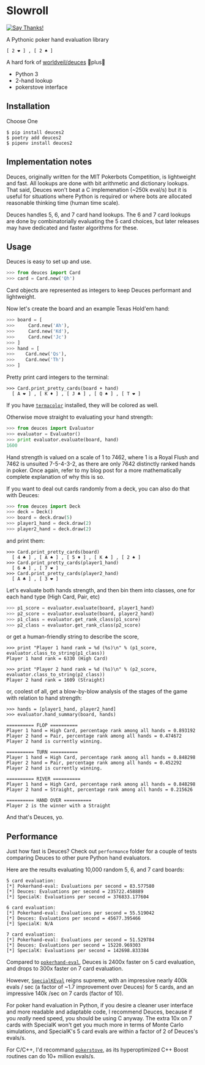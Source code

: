 
Slowroll
========
[![Say Thanks!](https://img.shields.io/badge/Say%20Thanks-!-1EAEDB.svg)](https://saythanks.io/to/CircleOnCircles)


A Pythonic poker hand evaluation library

    [ 2 ❤ ] , [ 2 ♠ ]

A hard fork of [worldveil/deuces](https://github.com/worldveil/deuces) 👏plus👏 
* Python 3  
* 2-hand lookup
* pokerstove interface

## Installation

Choose One
```
$ pip install deuces2
$ poetry add deuces2
$ pipenv install deuces2
```

## Implementation notes

Deuces, originally written for the MIT Pokerbots Competition, is lightweight and fast. All lookups are done with bit arithmetic and dictionary lookups. That said, Deuces won't beat a C implemenation (~250k eval/s) but it is useful for situations where Python is required or where bots are allocated reasonable thinking time (human time scale).

Deuces handles 5, 6, and 7 card hand lookups. The 6 and 7 card lookups are done by combinatorially evaluating the 5 card choices, but later releases may have dedicated and faster algorithms for these. 

## Usage

Deuces is easy to set up and use. 

```python
>>> from deuces import Card
>>> card = Card.new('Qh')
```

Card objects are represented as integers to keep Deuces performant and lightweight. 

Now let's create the board and an example Texas Hold'em hand:

```python
>>> board = [
>>>     Card.new('Ah'),
>>>     Card.new('Kd'),
>>>     Card.new('Jc')
>>> ]
>>> hand = [
>>>    Card.new('Qs'),
>>>    Card.new('Th')
>>> ]
```

Pretty print card integers to the terminal: 

    >>> Card.print_pretty_cards(board + hand)
      [ A ❤ ] , [ K ♦ ] , [ J ♣ ] , [ Q ♠ ] , [ T ❤ ] 

If you have [`termacolor`](http://pypi.python.org/pypi/termcolor) installed, they will be colored as well. 

Otherwise move straight to evaluating your hand strength:
```python
>>> from deuces import Evaluator
>>> evaluator = Evaluator()
>>> print evaluator.evaluate(board, hand)
1600
```

Hand strength is valued on a scale of 1 to 7462, where 1 is a Royal Flush and 7462 is unsuited 7-5-4-3-2, as there are only 7642 distinctly ranked hands in poker. Once again, refer to my blog post for a more mathematically complete explanation of why this is so. 

If you want to deal out cards randomly from a deck, you can also do that with Deuces:
```python
>>> from deuces import Deck
>>> deck = Deck()
>>> board = deck.draw(5)
>>> player1_hand = deck.draw(2)
>>> player2_hand = deck.draw(2)
```
and print them:

    >>> Card.print_pretty_cards(board)
      [ 4 ♣ ] , [ A ♠ ] , [ 5 ♦ ] , [ K ♣ ] , [ 2 ♠ ]
    >>> Card.print_pretty_cards(player1_hand)
      [ 6 ♣ ] , [ 7 ❤ ] 
    >>> Card.print_pretty_cards(player2_hand)
      [ A ♣ ] , [ 3 ❤ ] 

Let's evaluate both hands strength, and then bin them into classes, one for each hand type (High Card, Pair, etc)
```python
>>> p1_score = evaluator.evaluate(board, player1_hand)
>>> p2_score = evaluator.evaluate(board, player2_hand)
>>> p1_class = evaluator.get_rank_class(p1_score)
>>> p2_class = evaluator.get_rank_class(p2_score)
```
or get a human-friendly string to describe the score,

    >>> print "Player 1 hand rank = %d (%s)\n" % (p1_score, evaluator.class_to_string(p1_class))
    Player 1 hand rank = 6330 (High Card)

    >>> print "Player 2 hand rank = %d (%s)\n" % (p2_score, evaluator.class_to_string(p2_class))
    Player 2 hand rank = 1609 (Straight)

or, coolest of all, get a blow-by-blow analysis of the stages of the game with relation to hand strength:

    >>> hands = [player1_hand, player2_hand]
    >>> evaluator.hand_summary(board, hands)

    ========== FLOP ==========
    Player 1 hand = High Card, percentage rank among all hands = 0.893192
    Player 2 hand = Pair, percentage rank among all hands = 0.474672
    Player 2 hand is currently winning.

    ========== TURN ==========
    Player 1 hand = High Card, percentage rank among all hands = 0.848298
    Player 2 hand = Pair, percentage rank among all hands = 0.452292
    Player 2 hand is currently winning.

    ========== RIVER ==========
    Player 1 hand = High Card, percentage rank among all hands = 0.848298
    Player 2 hand = Straight, percentage rank among all hands = 0.215626

    ========== HAND OVER ==========
    Player 2 is the winner with a Straight

And that's Deuces, yo. 

## Performance

Just how fast is Deuces? Check out `performance` folder for a couple of tests comparing Deuces to other pure Python hand evaluators.

Here are the results evaluating 10,000 random 5, 6, and 7 card boards:

    5 card evaluation:
    [*] Pokerhand-eval: Evaluations per second = 83.577580
    [*] Deuces: Evaluations per second = 235722.458889
    [*] SpecialK: Evaluations per second = 376833.177604

    6 card evaluation:
    [*] Pokerhand-eval: Evaluations per second = 55.519042
    [*] Deuces: Evaluations per second = 45677.395466
    [*] SpecialK: N/A

    7 card evaluation:
    [*] Pokerhand-eval: Evaluations per second = 51.529784
    [*] Deuces: Evaluations per second = 15220.969303
    [*] SpecialK: Evaluations per second = 142698.833384

Compared to [`pokerhand-eval`](https://github.com/aliang/pokerhand-eval), Deuces is 2400x faster on 5 card evaluation, and drops to 300x faster on 7 card evaluation.

However, [`SpecialKEval`](https://github.com/SpecialK/SpecialKEval/) reigns supreme, with an impressive nearly 400k evals / sec (a factor of ~1.7 improvement over Deuces) for 5 cards, and an impressive 140k /sec on 7 cards (factor of 10). 

For poker hand evaluation in Python, if you desire a cleaner user interface and more readable and adaptable code, I recommend Deuces, because if you *really* need speed, you should be using C anyway. The extra 10x on 7 cards with SpecialK won't get you much more in terms of Monte Carlo simulations, and SpecialK's 5 card evals are within a factor of 2 of Deuces's evals/s. 

For C/C++, I'd recommand [`pokerstove`](https://github.com/andrewprock/pokerstove), as its hyperoptimized C++ Boost routines can do 10+ million evals/s. 

